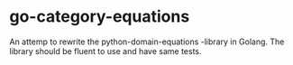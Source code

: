 # go-category-equations

An attemp to rewrite the python-domain-equations -library in Golang. The library should be fluent to use and have same tests.
